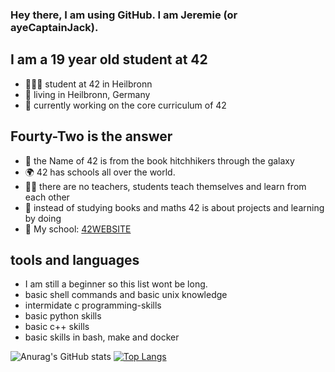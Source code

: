 ### Hey there, I am using GitHub. I am Jeremie (or ayeCaptainJack).

## I am a 19 year old student at 42
- 👨🏼‍🎓 student at 42 in Heilbronn
- 📍 living in Heilbronn, Germany
- 📁 currently working on the core curriculum of 42

## Fourty-Two is the answer
- 🌌 the Name of 42 is from the book hitchhikers through the galaxy
- 🌍 42 has schools all over the world.
- 🧑‍🏫 there are no teachers, students teach themselves and learn from each other
- 📖 instead of studying books and maths 42 is about projects and learning by doing
- 📍 My school: [42WEBSITE]

## tools and languages
- I am still a beginner so this list wont be long.
- basic shell commands and basic unix knowledge 
- intermidate c programming-skills
- basic python skills
- basic c++ skills
- basic skills in bash, make and docker

![Anurag's GitHub stats](https://github-readme-stats.vercel.app/api?username=ayeCaptainJack&show_icons=true&theme=radical)
[![Top Langs](https://github-readme-stats.vercel.app/api/top-langs/?username=ayeCaptainJack&theme=radical)](https://github.com/anuraghazra/github-readme-stats)

[42WEBSITE]: https://www.42heilbronn.de/en/
